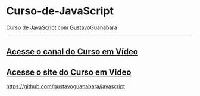 # Curso-de-JavaScript
 Curso de JavaScript com GustavoGuanabara
 
 ---
 [Acesse o canal do Curso em Vídeo](https://www.youtube.com/user/cursosemvideo)
 ---
 [Acesse o site do Curso em Vídeo](www.cursoemvideo.com/)
 ---
 
 
 
 https://github.com/gustavoguanabara/javascript
